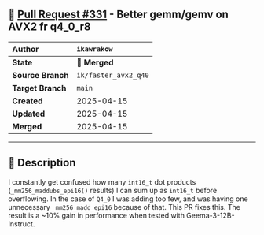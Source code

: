 ## 🔀 [Pull Request #331](https://github.com/ikawrakow/ik_llama.cpp/pull/331) - Better gemm/gemv on AVX2 fr q4_0_r8

| **Author** | `ikawrakow` |
| :--- | :--- |
| **State** | 🔀 **Merged** |
| **Source Branch** | `ik/faster_avx2_q40` |
| **Target Branch** | `main` |
| **Created** | 2025-04-15 |
| **Updated** | 2025-04-15 |
| **Merged** | 2025-04-15 |

---

## 📄 Description

I constantly get confused how many `int16_t` dot products (`_mm256_maddubs_epi16()` results) I can sum up as `int16_t` before overflowing. In the case of `Q4_0` I was adding too few, and was having one unnecessary `_mm256_madd_epi16` because of that.  This PR fixes this. The result is a ~10% gain in performance when tested with Geema-3-12B-Instruct.